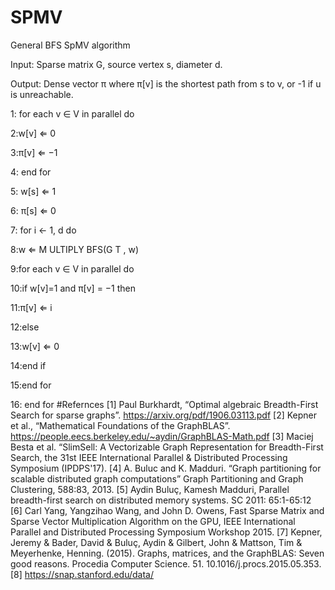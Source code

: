 # SPMV
General BFS SpMV algorithm

Input: Sparse matrix G, source vertex s, diameter d.

Output: Dense vector π where π[v] is the shortest path
from s to v, or -1 if u is unreachable.

1: for each v ∈ V in parallel do

2:w[v] ⇐ 0

3:π[v] ⇐ −1

4: end for

5: w[s] ⇐ 1

6: π[s] ⇐ 0

7: for i ← 1, d do

8:w ⇐ M ULTIPLY BFS(G T , w)

9:for each v ∈ V in parallel do

10:if w[v]=1 and π[v] = −1 then

11:π[v] ⇐ i

12:else

13:w[v] ⇐ 0

14:end if

15:end for

16: end for
#Refernces
[1] Paul Burkhardt, “Optimal algebraic Breadth-First Search for sparse graphs”.
https://arxiv.org/pdf/1906.03113.pdf
[2] Kepner et al., “Mathematical Foundations of the GraphBLAS”.
https://people.eecs.berkeley.edu/~aydin/GraphBLAS-Math.pdf
[3] Maciej Besta et al. “SlimSell: A Vectorizable Graph Representation for Breadth-First
Search, the 31st IEEE International Parallel & Distributed Processing Symposium
(IPDPS'17).
[4] A. Buluc and K. Madduri. “Graph partitioning for scalable distributed graph computations”
Graph Partitioning and Graph Clustering, 588:83, 2013.
[5] Aydin Buluç, Kamesh Madduri, Parallel breadth-first search on distributed memory
systems. SC 2011: 65:1-65:12
[6] Carl Yang, Yangzihao Wang, and John D. Owens, Fast Sparse Matrix and Sparse Vector
Multiplication Algorithm on the GPU, IEEE International Parallel and Distributed
Processing Symposium Workshop 2015.
[7] Kepner, Jeremy & Bader, David & Buluç, Aydin & Gilbert, John & Mattson, Tim & Meyerhenke, Henning. (2015). Graphs, matrices, and the GraphBLAS: Seven good reasons. Procedia Computer Science. 51. 10.1016/j.procs.2015.05.353. 
[8] https://snap.stanford.edu/data/

